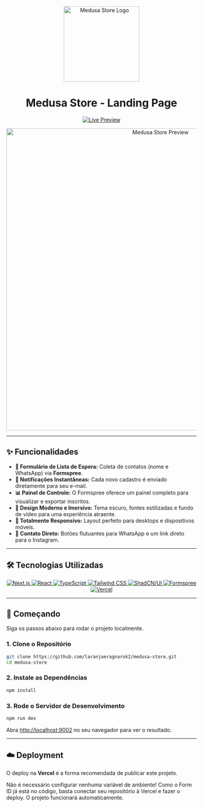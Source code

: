 <div align="center">
  <img src="https://iili.io/FT3tjGp.png" alt="Medusa Store Logo" width="200"/>
  <h1><b>Medusa Store - Landing Page</b></h1>
</div>

<p align="center">
  <a href="https://medusa-store.shop" target="_blank">
    <img src="https://img.shields.io/badge/Acessar%20Site-Live%20Preview-brightgreen?style=for-the-badge&logo=vercel](https://i.postimg.cc/44tb7WRV/logo-removebg-preview.png" alt="Live Preview">
  </a>
</p>

<div align="center">
  <img src="https://i.postimg.cc/J76DhJGZ/screencapture-medusa-store-shop-2025-06-25-15-43-16.png" alt="Medusa Store Preview" width="800"/>
</div>

---

## ✨ Funcionalidades

- **📝 Formulário de Lista de Espera:** Coleta de contatos (nome e WhatsApp) via **Formspree**.
- **🚀 Notificações Instantâneas:** Cada novo cadastro é enviado diretamente para seu e-mail.
- **📊 Painel de Controle:** O Formspree oferece um painel completo para visualizar e exportar inscritos.
- **🎨 Design Moderno e Imersivo:** Tema escuro, fontes estilizadas e fundo de vídeo para uma experiência atraente.
- **📱 Totalmente Responsivo:** Layout perfeito para desktops e dispositivos móveis.
- **💬 Contato Direto:** Botões flutuantes para WhatsApp e um link direto para o Instagram.

---

## 🛠️ Tecnologias Utilizadas

<p align="center">
  <a href="https://nextjs.org/" target="_blank">
    <img src="https://img.shields.io/badge/Next.js-000000?style=for-the-badge&logo=nextdotjs&logoColor=white" alt="Next.js">
  </a>
  <a href="https://react.dev/" target="_blank">
    <img src="https://img.shields.io/badge/React-20232A?style=for-the-badge&logo=react&logoColor=61DAFB" alt="React">
  </a>
  <a href="https://www.typescriptlang.org/" target="_blank">
    <img src="https://img.shields.io/badge/TypeScript-3178C6?style=for-the-badge&logo=typescript&logoColor=white" alt="TypeScript">
  </a>
  <a href="https://tailwindcss.com/" target="_blank">
    <img src="https://img.shields.io/badge/Tailwind_CSS-38B2AC?style=for-the-badge&logo=tailwind-css&logoColor=white" alt="Tailwind CSS">
  </a>
  <a href="https://ui.shadcn.com/" target="_blank">
    <img src="https://img.shields.io/badge/shadcn/ui-000000?style=for-the-badge&logo=shadcnui&logoColor=white" alt="ShadCN/UI">
  </a>
   <a href="https://formspree.io/" target="_blank">
    <img src="https://img.shields.io/badge/Formspree-E94B3C?style=for-the-badge&logo=formspree&logoColor=white" alt="Formspree">
  </a>
  <a href="https://vercel.com/" target="_blank">
    <img src="https://img.shields.io/badge/Vercel-000000?style=for-the-badge&logo=vercel&logoColor=white" alt="Vercel">
  </a>
</p>

---

## 🚀 Começando

Siga os passos abaixo para rodar o projeto localmente.

### 1. Clone o Repositório
```bash
git clone https://github.com/laranjaeragnarok2/medusa-store.git
cd medusa-store
```

### 2. Instale as Dependências
```bash
npm install
```

### 3. Rode o Servidor de Desenvolvimento
```bash
npm run dev
```
Abra [http://localhost:9002](http://localhost:9002) no seu navegador para ver o resultado.

---

## ☁️ Deployment

O deploy na **Vercel** é a forma recomendada de publicar este projeto.

Não é necessário configurar nenhuma variável de ambiente! Como o Form ID já está no código, basta conectar seu repositório à Vercel e fazer o deploy. O projeto funcionará automaticamente.
